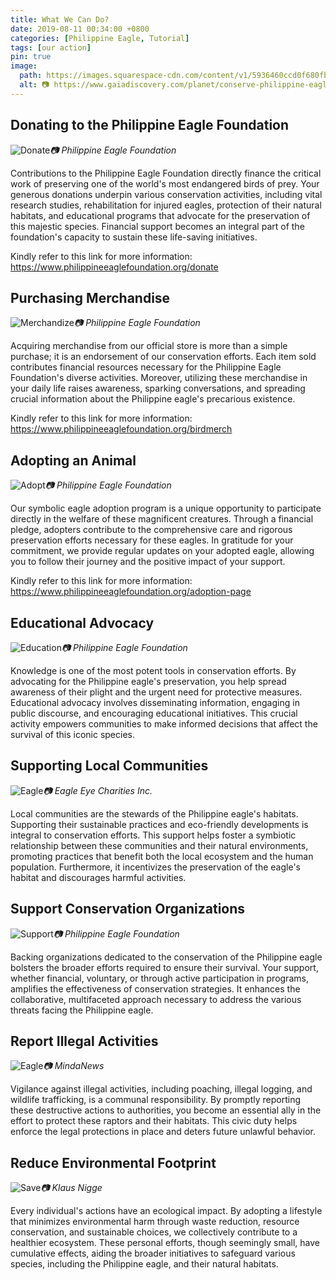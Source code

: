 ```yaml
---
title: What We Can Do?
date: 2019-08-11 00:34:00 +0800
categories: [Philippine Eagle, Tutorial]
tags: [our action]
pin: true
image:
  path: https://images.squarespace-cdn.com/content/v1/5936460ccd0f680fb86bf8cd/1571028003527-7V8ZR7QFV8U01GBNTSTH/Philippine+eagle.jpg
  alt: 📷 https://www.gaiadiscovery.com/planet/conserve-philippine-eagles-bird-park-singapore
---
```


## Donating to the Philippine Eagle Foundation

![Donate](https://cdn.helixpay.ph/images/merchants/456e37ac_7b3d_4cea_b7fb_7db33efcaab8.webp)_📷 Philippine Eagle Foundation_

Contributions to the Philippine Eagle Foundation directly finance the critical work of preserving one of the world's most endangered birds of prey. Your generous donations underpin various conservation activities, including vital research studies, rehabilitation for injured eagles, protection of their natural habitats, and educational programs that advocate for the preservation of this majestic species. Financial support becomes an integral part of the foundation's capacity to sustain these life-saving initiatives.

Kindly refer to this link for more information: https://www.philippineeaglefoundation.org/donate

## Purchasing Merchandise

![Merchandize](https://static.wixstatic.com/media/d08c94_6a8b4e9b4c3f4d23b60ebdffa11c5fbd~mv2.jpg/v1/fill/w_640,h_400,al_c,q_80,usm_0.66_1.00_0.01,enc_auto/d08c94_6a8b4e9b4c3f4d23b60ebdffa11c5fbd~mv2.jpg)_📷 Philippine Eagle Foundation_

Acquiring merchandise from our official store is more than a simple purchase; it is an endorsement of our conservation efforts. Each item sold contributes financial resources necessary for the Philippine Eagle Foundation's diverse activities. Moreover, utilizing these merchandise in your daily life raises awareness, sparking conversations, and spreading crucial information about the Philippine eagle's precarious existence.

Kindly refer to this link for more information: https://www.philippineeaglefoundation.org/birdmerch

## Adopting an Animal

![Adopt](https://scontent.fmnl9-4.fna.fbcdn.net/v/t1.6435-9/131218943_4858123097594573_819101959615215400_n.jpg?_nc_cat=108&ccb=1-7&_nc_sid=7f8c78&_nc_ohc=eeEqQP2zVEgAX-2L0Cw&_nc_ht=scontent.fmnl9-4.fna&oh=00_AfBVRj1qKTlcmsfu1KTDC5bxnJMYXrk8BXF1G4x1Sma5Mw&oe=655A01EB)_📷 Philippine Eagle Foundation_

Our symbolic eagle adoption program is a unique opportunity to participate directly in the welfare of these magnificent creatures. Through a financial pledge, adopters contribute to the comprehensive care and rigorous preservation efforts necessary for these eagles. In gratitude for your commitment, we provide regular updates on your adopted eagle, allowing you to follow their journey and the positive impact of your support.

Kindly refer to this link for more information: https://www.philippineeaglefoundation.org/adoption-page

## Educational Advocacy

![Education](https://static.wixstatic.com/media/d08c94_3bd437d62a9842d3bde0d0e70f41a3a4~mv2.jpg/v1/fill/w_640,h_566,al_c,q_85,usm_0.66_1.00_0.01,enc_auto/d08c94_3bd437d62a9842d3bde0d0e70f41a3a4~mv2.jpg)_📷 Philippine Eagle Foundation_

Knowledge is one of the most potent tools in conservation efforts. By advocating for the Philippine eagle's preservation, you help spread awareness of their plight and the urgent need for protective measures. Educational advocacy involves disseminating information, engaging in public discourse, and encouraging educational initiatives. This crucial activity empowers communities to make informed decisions that affect the survival of this iconic species.

## Supporting Local Communities

![Eagle](https://img1.wsimg.com/isteam/ip/c1d4b758-0459-46b5-b1a8-b43d2df21249/eagle%20with%20people%20bkgrnd.jpg/:/)_📷 Eagle Eye Charities Inc._

Local communities are the stewards of the Philippine eagle's habitats. Supporting their sustainable practices and eco-friendly developments is integral to conservation efforts. This support helps foster a symbiotic relationship between these communities and their natural environments, promoting practices that benefit both the local ecosystem and the human population. Furthermore, it incentivizes the preservation of the eagle's habitat and discourages harmful activities.

## Support Conservation Organizations

![Support](https://scontent.fmnl9-3.fna.fbcdn.net/v/t39.30808-6/217583578_5834441159962757_5300362585255223323_n.jpg?_nc_cat=100&ccb=1-7&_nc_sid=5f2048&_nc_ohc=VKehCOT6aTgAX-hApw6&_nc_zt=23&_nc_ht=scontent.fmnl9-3.fna&oh=00_AfCyHMvRLRkbhEo8y4QlBo81034qGgoBz3mQc8t_m4lq7g&oe=6536BB65)_📷 Philippine Eagle Foundation_


Backing organizations dedicated to the conservation of the Philippine eagle bolsters the broader efforts required to ensure their survival. Your support, whether financial, voluntary, or through active participation in programs, amplifies the effectiveness of conservation strategies. It enhances the collaborative, multifaceted approach necessary to address the various threats facing the Philippine eagle.

## Report Illegal Activities

![Eagle](https://www.mindanews.com/wp-content/uploads/2021/01/09eagle33.jpg)_📷 MindaNews_

Vigilance against illegal activities, including poaching, illegal logging, and wildlife trafficking, is a communal responsibility. By promptly reporting these destructive actions to authorities, you become an essential ally in the effort to protect these raptors and their habitats. This civic duty helps enforce the legal protections in place and deters future unlawful behavior.

## Reduce Environmental Footprint

![Save](https://scontent.fmnl9-2.fna.fbcdn.net/v/t39.30808-6/280394482_7438475836225940_7991325560371471083_n.jpg?_nc_cat=103&ccb=1-7&_nc_sid=5f2048&_nc_ohc=cuWxI-mpmuoAX94FUWP&_nc_oc=AQlqXU3cA2TIt7jgwE08_DATnoeD_-rwXt2yeGgZt4ZxzhIIal50Axj8XSg72QVuLns&_nc_zt=23&_nc_ht=scontent.fmnl9-2.fna&oh=00_AfCVUrFkkNdnplR2uCotoGSpbKd0o5u6XWRzQmSqmlBXQQ&oe=653670BC)_📷 Klaus Nigge_

Every individual's actions have an ecological impact. By adopting a lifestyle that minimizes environmental harm through waste reduction, resource conservation, and sustainable choices, we collectively contribute to a healthier ecosystem. These personal efforts, though seemingly small, have cumulative effects, aiding the broader initiatives to safeguard various species, including the Philippine eagle, and their natural habitats.
